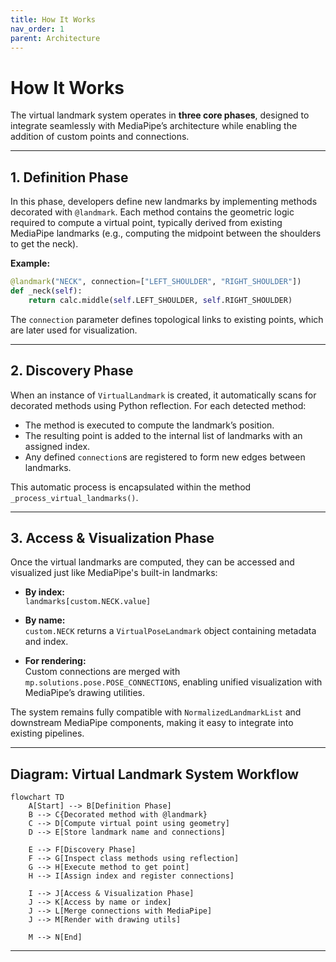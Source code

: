 ```yaml
---
title: How It Works
nav_order: 1
parent: Architecture
---
```


# How It Works

The virtual landmark system operates in **three core phases**, designed to integrate seamlessly with MediaPipe’s architecture while enabling the addition of custom points and connections.

---

## 1. Definition Phase

In this phase, developers define new landmarks by implementing methods decorated with `@landmark`. Each method contains the geometric logic required to compute a virtual point, typically derived from existing MediaPipe landmarks (e.g., computing the midpoint between the shoulders to get the neck).

**Example:**

```python
@landmark("NECK", connection=["LEFT_SHOULDER", "RIGHT_SHOULDER"])
def _neck(self):
    return calc.middle(self.LEFT_SHOULDER, self.RIGHT_SHOULDER)
```

The `connection` parameter defines topological links to existing points, which are later used for visualization.

---

## 2. Discovery Phase

When an instance of `VirtualLandmark` is created, it automatically scans for decorated methods using Python reflection. For each detected method:

- The method is executed to compute the landmark’s position.
- The resulting point is added to the internal list of landmarks with an assigned index.
- Any defined `connection`s are registered to form new edges between landmarks.

This automatic process is encapsulated within the method `_process_virtual_landmarks()`.

---

## 3. Access & Visualization Phase

Once the virtual landmarks are computed, they can be accessed and visualized just like MediaPipe's built-in landmarks:

- **By index:**  
  `landmarks[custom.NECK.value]`

- **By name:**  
  `custom.NECK` returns a `VirtualPoseLandmark` object containing metadata and index.

- **For rendering:**  
  Custom connections are merged with `mp.solutions.pose.POSE_CONNECTIONS`, enabling unified visualization with MediaPipe’s drawing utilities.

The system remains fully compatible with `NormalizedLandmarkList` and downstream MediaPipe components, making it easy to integrate into existing pipelines.

---

## Diagram: Virtual Landmark System Workflow

```mermaid
flowchart TD
    A[Start] --> B[Definition Phase]
    B --> C{Decorated method with @landmark}
    C --> D[Compute virtual point using geometry]
    D --> E[Store landmark name and connections]

    E --> F[Discovery Phase]
    F --> G[Inspect class methods using reflection]
    G --> H[Execute method to get point]
    H --> I[Assign index and register connections]

    I --> J[Access & Visualization Phase]
    J --> K[Access by name or index]
    J --> L[Merge connections with MediaPipe]
    J --> M[Render with drawing utils]

    M --> N[End]
```

---
